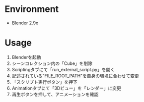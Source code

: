 # Environment
- Blender 2.9x

# Usage
1. Blenderを起動
1. シーンコレクション内の「Cube」を削除
1. Scriptingタブにて「run_external_script.py」を開く
1. 記述されている"FILE_ROOT_PATH"を自身の環境に合わせて変更
1. 「スクリプト実行ボタン」を押下
1. Animationタブにて「3Dビュー」を「レンダー」に変更
1. 再生ボタンを押して、アニメーションを確認